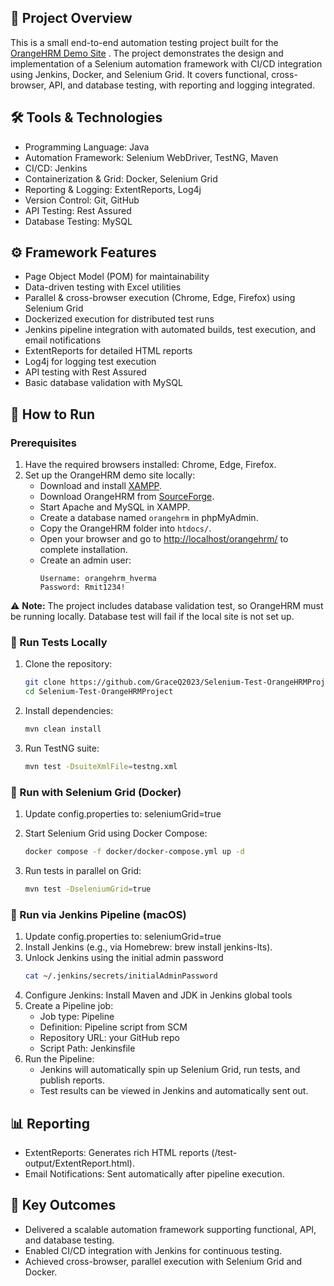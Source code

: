 

## 📌 Project Overview  

This is a small end-to-end automation testing project built for the [OrangeHRM Demo Site](https://opensource-demo.orangehrmlive.com/web/index.php/auth/login)
. The project demonstrates the design and implementation of a Selenium automation framework with CI/CD integration using Jenkins, Docker, and Selenium Grid.
It covers functional, cross-browser, API, and database testing, with reporting and logging integrated.


## 🛠 Tools & Technologies

* Programming Language: Java
* Automation Framework: Selenium WebDriver, TestNG, Maven
* CI/CD: Jenkins
* Containerization & Grid: Docker, Selenium Grid
* Reporting & Logging: ExtentReports, Log4j
* Version Control: Git, GitHub
* API Testing: Rest Assured
* Database Testing: MySQL


## ⚙️ Framework Features

* Page Object Model (POM) for maintainability
* Data-driven testing with Excel utilities
* Parallel & cross-browser execution (Chrome, Edge, Firefox) using Selenium Grid
* Dockerized execution for distributed test runs
* Jenkins pipeline integration with automated builds, test execution, and email notifications
* ExtentReports for detailed HTML reports
* Log4j for logging test execution
* API testing with Rest Assured
* Basic database validation with MySQL


## 🚀 How to Run

### Prerequisites
1. Have the required browsers installed: Chrome, Edge, Firefox.
2. Set up the OrangeHRM demo site locally:
    - Download and install [XAMPP](https://www.apachefriends.org/download.html).
    - Download OrangeHRM from [SourceForge](https://www.orangehrm.com/en/open-source/register-to-download).
    - Start Apache and MySQL in XAMPP.
    - Create a database named `orangehrm` in phpMyAdmin.
    - Copy the OrangeHRM folder into `htdocs/`.
    - Open your browser and go to [http://localhost/orangehrm/](http://localhost/orangehrm/) to complete installation.
    - Create an admin user:
      ```
      Username: orangehrm_hverma
      Password: Rmit1234!
      ```
⚠️ **Note:** The project includes database validation test, so OrangeHRM must be running locally. Database test will fail if the local site is not set up.

### 🔹 Run Tests Locally
1. Clone the repository:
   ```bash
   git clone https://github.com/GraceQ2023/Selenium-Test-OrangeHRMProject.git
   cd Selenium-Test-OrangeHRMProject
   ```

2. Install dependencies:
    ```bash
    mvn clean install
   ```

3. Run TestNG suite:
    ```bash
    mvn test -DsuiteXmlFile=testng.xml
   ```

### 🔹 Run with Selenium Grid (Docker)
1. Update config.properties to: seleniumGrid=true
2. Start Selenium Grid using Docker Compose:
    ```bash
    docker compose -f docker/docker-compose.yml up -d
   ```

3. Run tests in parallel on Grid:
    ```bash
    mvn test -DseleniumGrid=true
   ```

### 🔹 Run via Jenkins Pipeline (macOS)
1. Update config.properties to: seleniumGrid=true
2. Install Jenkins (e.g., via Homebrew: brew install jenkins-lts).
3. Unlock Jenkins using the initial admin password
    ```bash
   cat ~/.jenkins/secrets/initialAdminPassword
   ```
4. Configure Jenkins: Install Maven and JDK in Jenkins global tools
5. Create a Pipeline job:
   - Job type: Pipeline
   - Definition: Pipeline script from SCM
   - Repository URL: your GitHub repo
   - Script Path: Jenkinsfile
6. Run the Pipeline:
   - Jenkins will automatically spin up Selenium Grid, run tests, and publish reports.
   - Test results can be viewed in Jenkins and automatically sent out.


## 📊 Reporting
* ExtentReports: Generates rich HTML reports (/test-output/ExtentReport.html).
* Email Notifications: Sent automatically after pipeline execution.


## 🎯 Key Outcomes
* Delivered a scalable automation framework supporting functional, API, and database testing.
* Enabled CI/CD integration with Jenkins for continuous testing.
* Achieved cross-browser, parallel execution with Selenium Grid and Docker.
